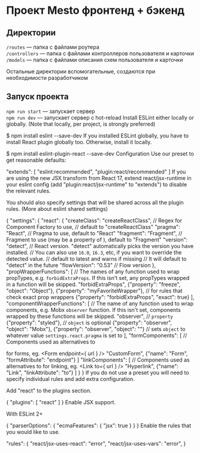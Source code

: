 # Проект Mesto фронтенд + бэкенд

## Директории

`/routes` — папка с файлами роутера  
`/controllers` — папка с файлами контроллеров пользователя и карточки   
`/models` — папка с файлами описания схем пользователя и карточки  
  
Остальные директории вспомогательные, создаются при необходимости разработчиком

## Запуск проекта

`npm run start` — запускает сервер   
`npm run dev` — запускает сервер с hot-reload
Install ESLint either locally or globally. (Note that locally, per project, is strongly preferred)

$ npm install eslint --save-dev
If you installed ESLint globally, you have to install React plugin globally too. Otherwise, install it locally.

$ npm install eslint-plugin-react --save-dev
Configuration
Use our preset to get reasonable defaults:

  "extends": [
    "eslint:recommended",
    "plugin:react/recommended"
  ]
If you are using the new JSX transform from React 17, extend react/jsx-runtime in your eslint config (add "plugin:react/jsx-runtime" to "extends") to disable the relevant rules.

You should also specify settings that will be shared across all the plugin rules. (More about eslint shared settings)

{
  "settings": {
    "react": {
      "createClass": "createReactClass", // Regex for Component Factory to use,
                                         // default to "createReactClass"
      "pragma": "React",  // Pragma to use, default to "React"
      "fragment": "Fragment",  // Fragment to use (may be a property of <pragma>), default to "Fragment"
      "version": "detect", // React version. "detect" automatically picks the version you have installed.
                           // You can also use `16.0`, `16.3`, etc, if you want to override the detected value.
                           // default to latest and warns if missing
                           // It will default to "detect" in the future
      "flowVersion": "0.53" // Flow version
    },
    "propWrapperFunctions": [
        // The names of any function used to wrap propTypes, e.g. `forbidExtraProps`. If this isn't set, any propTypes wrapped in a function will be skipped.
        "forbidExtraProps",
        {"property": "freeze", "object": "Object"},
        {"property": "myFavoriteWrapper"},
        // for rules that check exact prop wrappers
        {"property": "forbidExtraProps", "exact": true}
    ],
    "componentWrapperFunctions": [
        // The name of any function used to wrap components, e.g. Mobx `observer` function. If this isn't set, components wrapped by these functions will be skipped.
        "observer", // `property`
        {"property": "styled"}, // `object` is optional
        {"property": "observer", "object": "Mobx"},
        {"property": "observer", "object": "<pragma>"} // sets `object` to whatever value `settings.react.pragma` is set to
    ],
    "formComponents": [
      // Components used as alternatives to <form> for forms, eg. <Form endpoint={ url } />
      "CustomForm",
      {"name": "Form", "formAttribute": "endpoint"}
    ]
    "linkComponents": [
      // Components used as alternatives to <a> for linking, eg. <Link to={ url } />
      "Hyperlink",
      {"name": "Link", "linkAttribute": "to"}
    ]
  }
}
If you do not use a preset you will need to specify individual rules and add extra configuration.

Add "react" to the plugins section.

{
  "plugins": [
    "react"
  ]
}
Enable JSX support.

With ESLint 2+

{
  "parserOptions": {
    "ecmaFeatures": {
      "jsx": true
    }
  }
}
Enable the rules that you would like to use.

  "rules": {
    "react/jsx-uses-react": "error",
    "react/jsx-uses-vars": "error",
  }
